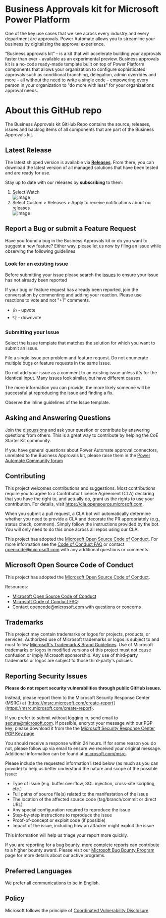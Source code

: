 # Business Approvals kit for Microsoft Power Platform

One of the key use cases that we see across every industry and every department
are approvals. Power Automate allows you to streamline your business by
digitalizing the approval experience.

“Business approvals kit” – is a kit that will accelerate building your approvals
faster than ever - available as an experimental preview. Business approvals kit
is a no-code ready-made template built on top of Power Platform components that
allows your organization to configure sophisticated approvals such as
conditional branching, delegation, admin overrides and more – all without the
need to write a single code – empowering every person in your organization to
"do more with less" for your organizations approval needs.

# About this GitHub repo

The Business Approvals kit GitHub Repo contains the source, releases, issues and backlog items of all components that are part of the Business Approvals kit.

## Latest Release

The latest shipped version is available via **[Releases](https://github.com/microsoft/powercat-business-approvals-kit/releases)**. From there, you can download the latest version of all managed solutions that have been tested and are ready for use.

Stay up to date with our releases by **subscribing** to them:
1. Select Watch <br>
      ![image](https://user-images.githubusercontent.com/55705669/121772447-4ede5700-cb6d-11eb-91a7-fe41715fc431.png)
2. Select Custom > Releases > Apply to receive notifications about our releases<br>
      ![image](https://user-images.githubusercontent.com/55705669/121772469-661d4480-cb6d-11eb-8a24-1c53c8d9e8bd.png)

## Report a Bug or submit a Feature Request

Have you found a bug in the Business Approvals kit or do you want to suggest a new feature? Either way, please let us now by filing an issue while observing the following guidelines

### Look for an existing issue

Before submitting your issue please search the [issues](https://github.com/microsoft/powercat-business-approvals-kit/issues) to ensure your issue has not already been reported

If your bug or feature request has already been reported, join the conversation by commenting and adding your reaction. Please use reactions to vote and not "+1" comments.

- 👍 - upvote
- 👎 - downvote

### Submitting your Issue

Select the Issue template that matches the solution for which you want to submit an issue.

File a single issue per problem and feature request. Do not enumerate multiple bugs or feature requests in the same issue.

Do not add your issue as a comment to an existing issue unless it's for the identical input. Many issues look similar, but have different causes.

The more information you can provide, the more likely someone will be successful at reproducing the issue and finding a fix.

Observe the inline guidelines of the Issue template.

## Asking and Answering Questions

Join the [discussions](https://github.com/microsoft/powercat-business-approvals-kit/discussions) and ask your question or contribute by answering questions from others. This is a great way to contribute by helping the CoE Starter Kit community.

If you have general questions about Power Automate approval connectors, unrelated to the Business Approvals kit, please raise them in the [Power Automate Community forum](https://powerusers.microsoft.com/t5/Using-Connectors/bd-p/ConnectingToData)

## Contributing

This project welcomes contributions and suggestions.  Most contributions require you to agree to a
Contributor License Agreement (CLA) declaring that you have the right to, and actually do, grant us
the rights to use your contribution. For details, visit https://cla.opensource.microsoft.com.

When you submit a pull request, a CLA bot will automatically determine whether you need to provide
a CLA and decorate the PR appropriately (e.g., status check, comment). Simply follow the instructions
provided by the bot. You will only need to do this once across all repos using our CLA.

This project has adopted the [Microsoft Open Source Code of Conduct](https://opensource.microsoft.com/codeofconduct/).
For more information see the [Code of Conduct FAQ](https://opensource.microsoft.com/codeofconduct/faq/) or
contact [opencode@microsoft.com](mailto:opencode@microsoft.com) with any additional questions or comments.

## Microsoft Open Source Code of Conduct

This project has adopted the [Microsoft Open Source Code of Conduct](https://opensource.microsoft.com/codeofconduct/).

Resources:

- [Microsoft Open Source Code of Conduct](https://opensource.microsoft.com/codeofconduct/)
- [Microsoft Code of Conduct FAQ](https://opensource.microsoft.com/codeofconduct/faq/)
- Contact [opencode@microsoft.com](mailto:opencode@microsoft.com) with questions or concerns

## Trademarks

This project may contain trademarks or logos for projects, products, or services. Authorized use of Microsoft 
trademarks or logos is subject to and must follow 
[Microsoft's Trademark & Brand Guidelines](https://www.microsoft.com/en-us/legal/intellectualproperty/trademarks/usage/general).
Use of Microsoft trademarks or logos in modified versions of this project must not cause confusion or imply Microsoft sponsorship.
Any use of third-party trademarks or logos are subject to those third-party's policies.

## Reporting Security Issues

**Please do not report security vulnerabilities through public GitHub issues.**

Instead, please report them to the Microsoft Security Response Center (MSRC) at [https://msrc.microsoft.com/create-report](https://msrc.microsoft.com/create-report).

If you prefer to submit without logging in, send email to [secure@microsoft.com](mailto:secure@microsoft.com).  If possible, encrypt your message with our PGP key; please download it from the the [Microsoft Security Response Center PGP Key page](https://www.microsoft.com/en-us/msrc/pgp-key-msrc).

You should receive a response within 24 hours. If for some reason you do not, please follow up via email to ensure we received your original message. Additional information can be found at [microsoft.com/msrc](https://www.microsoft.com/msrc).

Please include the requested information listed below (as much as you can provide) to help us better understand the nature and scope of the possible issue:

  * Type of issue (e.g. buffer overflow, SQL injection, cross-site scripting, etc.)
  * Full paths of source file(s) related to the manifestation of the issue
  * The location of the affected source code (tag/branch/commit or direct URL)
  * Any special configuration required to reproduce the issue
  * Step-by-step instructions to reproduce the issue
  * Proof-of-concept or exploit code (if possible)
  * Impact of the issue, including how an attacker might exploit the issue

This information will help us triage your report more quickly.

If you are reporting for a bug bounty, more complete reports can contribute to a higher bounty award. Please visit our [Microsoft Bug Bounty Program](https://microsoft.com/msrc/bounty) page for more details about our active programs.

## Preferred Languages

We prefer all communications to be in English.

## Policy

Microsoft follows the principle of [Coordinated Vulnerability Disclosure](https://www.microsoft.com/en-us/msrc/cvd).